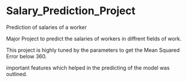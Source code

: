 # Salary_Prediction_Project
Prediction of salaries of a worker

Major Project to predict the salaries of workers in diffrent fields of work. 

This project is highly tuned by the parameters to get the Mean Squared Error below 360.

important features which helped in the predicting of the model was outlined.
